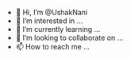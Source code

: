 - 👋 Hi, I’m @UshakNani
- 👀 I’m interested in ...
- 🌱 I’m currently learning ...
- 💞️ I’m looking to collaborate on ...
- 📫 How to reach me ...

<!---
UshakNani/UshakNani is a ✨ special ✨ repository because its `README.md` (this file) appears on your GitHub profile.
You can click the Preview link to take a look at your changes.
--->
